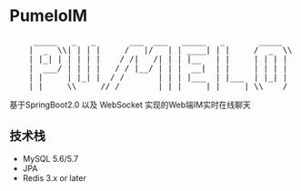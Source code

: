 # PumeloIM

<pre>
     _____   _   _       ___  ___   _____   _       _____
    |  _  \\| | | |     /   |/   | | ____| | |     /  _  \\
    | |_| | | | | |    / /|   /| | | |__   | |     | | | |
    |  ___/ | | | |   / / |__/ | | |  __|  | |     | | | |
    | |     | |_| |  / /       | | | |___  | |___  | |_| |
    |_|     \\_____//_/        |_| |_____| |_____| \\____/
</pre>

基于SpringBoot2.0 以及 WebSocket 实现的Web端IM实时在线聊天

## 技术栈
- MySQL 5.6/5.7
- JPA
- Redis 3.x or later

